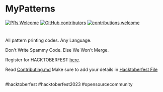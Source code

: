 # MyPatterns
[![PRs Welcome](https://img.shields.io/badge/PRs-welcome-brightgreen.svg?style=flat-square)](http://makeapullrequest.com)
[![GitHub contributors](https://img.shields.io/github/contributors/aviraw/MyPatterns.svg)](https://github.com/aviraw/MyPatterns/graphs/contributors)
[![contributions welcome](https://img.shields.io/static/v1.svg?label=Contributions&message=Welcome&color=0059b3&style=flat-square)](https://github.com/aviraw/MyPatterns/blob/master/CONTRIBUTING.md)&nbsp;

#

All pattern printing codes. Any Language.

Don't Write Spammy Code. Else We Won't Merge.

Register for HACKTOBERFEST [here](https://hacktoberfest.com).

Read [Contributing.md](https://github.com/aviraw/MyPatterns/blob/main/CONTRIBUTING.md)
Make sure to add your details in [Hacktoberfest File](https://github.com/aviraw/MyPatterns/blob/main/Hacktoberfest.md)

##
#hacktoberfest
#hacktoberfest2023
#opensourcecommunity
